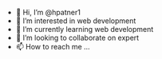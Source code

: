 - 👋 Hi, I’m @hpatner1
- 👀 I’m interested in web development 
- 🌱 I’m currently learning web development 
- 💞️ I’m looking to collaborate on  expert 
- 📫 How to reach me ...

<!---
hpatner1/hpatner1 is a ✨ special ✨ repository because its `README.md` (this file) appears on your GitHub profile.
You can click the Preview link to take a look at your changes.
--->
